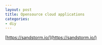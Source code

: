 ```yaml
---
layout: post
title: Opensource cloud applications
categories:
- diy
---
```


[https://sandstorm.io/](https://sandstorm.io/)